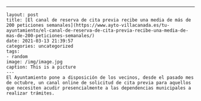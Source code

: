 ---
	layout: post
	title: [El canal de reserva de cita previa recibe una media de más de 200 peticiones semanales](https://www.ayto-villacanada.es/tu-ayuntamiento/el-canal-de-reserva-de-cita-previa-recibe-una-media-de-mas-de-200-peticiones-semanales/)
	date: 2021-03-13 21:39:57
	categories: uncategorized
	tags:
	- random
	image: /img/image.jpg
	caption: This is a picture
	---
	El Ayuntamiento pone a disposición de los vecinos, desde el pasado mes de octubre, un canal online de solicitud de cita previa para aquellos que necesiten acudir presencialmente a las dependencias municipales a realizar trámites.  
	